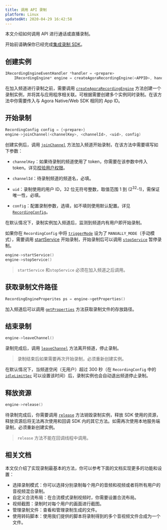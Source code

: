 ```yaml
---
title: 调用 API 录制
platform: Linux
updatedAt: 2020-04-29 16:42:58
---
```

本文介绍如何调用 API 进行通话或直播录制。

开始前请确保你已经完成[集成录制 SDK](/cn/Recording/recording_integrate_cpp)。

## 创建实例

```c++
IRecordingEngineEventHandler *handler = <prepare>
	IRecordingEngine* engine = createAgoraRecordingEngine(<APPID>, handler)
```

在加入频道进行录制之前，需要调用 [`createAgoraRecordingEngine`](./API%20Reference/recording_cpp/classagora_1_1recording_1_1_i_recording_engine.html#a683b055963f285fa0ca63aaab7af27d6) 方法创建一个录制实例，并将其与应用程序相关联。可根据需要创建多个实例同时录制。在该方法中你需要传入与 Agora Native/Web SDK 相同的 App ID。

## 开始录制

```c++
RecordingConfig config = {<prepare>}
engine->joinChannel(<channelKey>, <channelId>, <uid>, config)
```

创建实例后，调用 [`joinChannel`](./API%20Reference/recording_cpp/classagora_1_1recording_1_1_i_recording_engine.html#a011ff5c4a47816050be60b26ba0fb431) 方法加入频道开始录制，在该方法中需要填写如下参数：

- `channelKey`：如果待录制的频道使用了 token，你需要在该参数中传入 token。详见[校验用户权限](./token#Token)。

- `channelId`：待录制频道的频道名，必填。

- `uid`：录制使用的用户 ID，32 位无符号整数，取值范围 1 到 (2<sup>32</sup>-1)，需保证唯一性，必填。

- `config`：配置录制参数，选填，如不填则使用默认配置。详见[`RecordingConfig`](./API%20Reference/recording_cpp/structagora_1_1recording_1_1_recording_config.html#a511201f4e63f0fae5ef416fb98cb49af)。

在默认情况下，录制实例加入频道后，监测到频道内有用户即开始录制。

如果你在 `RecordingConfig` 中将 [`triggerMode`](./API%20Reference/recording_cpp/namespaceagora_1_1linuxsdk.html#a652d8aefc1931391ff65ae7a088b932f) 设为了 `MANUALLY_MODE`（手动模式），需要调用 [startService](./API%20Reference/recording_cpp/classagora_1_1recording_1_1_i_recording_engine.html#a2d4e78e4164993e64fb0286b9108d478) 开始录制，开始录制后可以调用 [`stopService`](./API%20Reference/recording_cpp/classagora_1_1recording_1_1_i_recording_engine.html#a302a83737a67b2693ede181484af862a) 暂停录制。

```c++
engine->startService()
engine->stopService()
```

> `startService` 和`stopService` 必须在加入频道之后调用。

## 获取录制文件路径

```c++
RecordingEngineProperites ps = engine->getProperties()
```

加入频道后可以调用 [`getProperties`](./API%20Reference/recording_cpp/classagora_1_1recording_1_1_i_recording_engine.html#abf1bcd2dd5a38262ca26e50b3b182f4b) 方法获取录制文件的存放路径。

## 结束录制

```c++
engine->leaveChannel()
```

录制完成后，调用 [`leaveChannel`](./API%20Reference/recording_cpp/classagora_1_1recording_1_1_i_recording_engine.html#adafb45815ad0f02dc1c8b3cadb7cd2e3) 方法离开频道，停止录制。

> 录制结束后如果需要再次开始录制，必须重新创建实例。

在默认情况下，当频道空闲（无用户）超过 300 秒（在 `RecordingConfig` 中的 [`idleLimitSec`](https://docs.agora.io/cn/Recording/API%20Reference/recording_cpp/structagora_1_1recording_1_1_recording_config.html#aca9710dfdb0596c88f26e3c1c3daf48b) 可以设置该时间）后，录制实例也会自动退出频道停止录制。

## 释放资源

```c++
engine->release()
```

待录制完成后，你需要调用 [`release`](./API%20Reference/recording_cpp/classagora_1_1recording_1_1_i_recording_engine.html#af4d33159ed8ed249991470e6833d0fd5) 方法销毁录制实例，释放 SDK 使用的资源，释放资源后将无法再次使用和回调 SDK 内的其它方法。如需再次使用本地服务端录制，必须重新创建实例。
> `release` 方法不能在回调线程中调用。

## 相关文档

本文仅介绍了实现录制最基本的方法，你可以参考下面的文档实现更多的功能和设置：

- 选择录制模式：你可以选择分别录制每个用户的音频和视频或者将所有用户的音视频混合录制。
- 自定义合流布局：在合流模式录制视频时，你需要设置合流布局。
- 视频截图：录制时对每个用户的画面进行截图。
- 管理录制文件：查看和管理录制生成的文件。
- 使用转码脚本：使用我们提供的脚本将录制得到的多个音视频文件合成为一个文件。